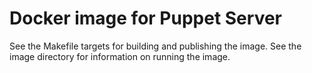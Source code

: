 # Docker image for Puppet Server

See the Makefile targets for building and publishing the image.
See the image directory for information on running the image.

